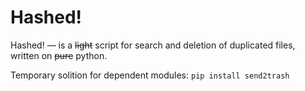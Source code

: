 # Hashed!
Hashed! — is a ~~light~~ script for search and deletion of duplicated files, written on ~~pure~~ python.

Temporary solition for dependent modules: `pip install send2trash`
